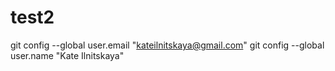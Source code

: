 # test2
git config --global user.email "kateilnitskaya@gmail.com"
git config --global user.name "Kate Ilnitskaya"
